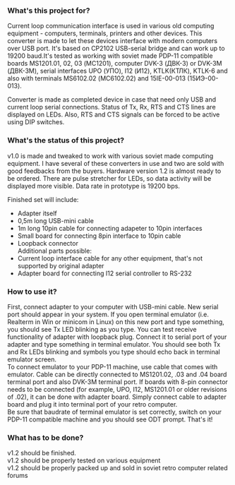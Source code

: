 ### What's this project for?
Current loop communication interface is used in various old computing equipment - computers, terminals, printers and other devices. This converter is made to let these devices interface with modern computers over USB port. It's based on CP2102 USB-serial bridge and can work up to 19200 baud.It's tested as working with soviet made PDP-11 compatible boards MS1201.01, 02, 03 (МС1201), computer DVK-3 (ДВК-3) or DVK-3M (ДВК-3М), serial interfaces UPO (УПО), I12 (И12), KTLK(КТЛК), KTLK-6 and also with terminals MS6102.02 (МС6102.02) and 15IE-00-013 (15ИЭ-00-013).

Converter is made as completed device in case that need only USB and current loop serial connections. Status of Tx, Rx, RTS and CTS lines are displayed on LEDs. Also, RTS and CTS signals can be forced to be active using DIP switches.

### What's the status of this project?
v1.0 is made and tweaked to work with various soviet made computing equipment. I have several of these converters in use and two are sold with good feedbacks from the buyers. Hardware version 1.2 is almost ready to be ordered. There are pulse stretcher for LEDs, so data activity will be displayed more visible. Data rate in prototype is 19200 bps.

Finished set will include:
  - Adapter itself
  - 0,5m long USB-mini cable
  - 1m long 10pin cable for connecting adapeter to 10pin interfaces
  - Small board for connecting 8pin interface to 10pin cable
  - Loopback connector\
Additional parts possible:
  - Current loop interface cable for any other equipment, that's not supported by original adapter
  - Adapter board for connecting I12 serial controller to RS-232

### How to use it?
First, connect adapter to your computer with USB-mini cable. New serial port should appear in your system. If you open terminal emulator (i.e. Realterm in Win or minicom in Linux) on this new port and type something, you should see Tx LED blinking as you type. You can test receive functionality of adapter with loopback plug. Connect it to serial port of your adapter and type something in terminal emulator. You should see both Tx and Rx LEDs blinking and symbols you type should echo back in terminal emulator screen.\
To connect emulator to your PDP-11 machine, use cable that comes with emulator. Cable can be directly connected to MS1201.02, .03 and .04 board terminal port and also DVK-3M terminal port. If boards with 8-pin connector needs to be connected (for example, UPO, I12, MS1201.01 or older revisions of .02), it can be done with adapter board. Simply connect cable to adapter board and plug it into terminal port of your retro computer.\
Be sure that baudrate of terminal emulator is set correctly, switch on your PDP-11 compatible machine and you should see ODT prompt. That's it!

### What has to be done?
v1.2 should be finished.\
v1.2 should be properly tested on various equipment\
v1.2 should be properly packed up and sold in soviet retro computer related forums
